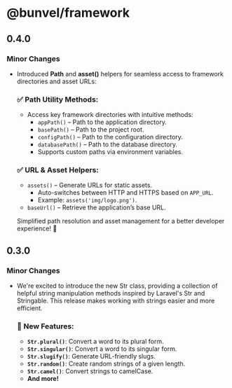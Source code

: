 # @bunvel/framework

## 0.4.0

### Minor Changes

- Introduced **Path** and **asset()** helpers for seamless access to framework directories and asset URLs:

  ### ✅ Path Utility Methods:

  - Access key framework directories with intuitive methods:
    - `appPath()` – Path to the application directory.
    - `basePath()` – Path to the project root.
    - `configPath()` – Path to the configuration directory.
    - `databasePath()` – Path to the database directory.
    - Supports custom paths via environment variables.

  ### ✅ URL & Asset Helpers:

  - `assets()` – Generate URLs for static assets.
    - Auto-switches between HTTP and HTTPS based on `APP_URL`.
    - Example: `assets('img/logo.png')`.
  - `baseUrl()` – Retrieve the application’s base URL.

  Simplified path resolution and asset management for a better developer experience! 🚀

## 0.3.0

### Minor Changes

- We're excited to introduce the new Str class, providing a collection of helpful string manipulation methods inspired by Laravel's Str and Stringable. This release makes working with strings easier and more efficient.

  ### 🔨 New Features:

  - **`Str.plural()`**: Convert a word to its plural form.
  - **`Str.singular()`**: Convert a word to its singular form.
  - **`Str.slugify()`**: Generate URL-friendly slugs.
  - **`Str.random()`**: Create random strings of a given length.
  - **`Str.camel()`**: Convert strings to camelCase.
  - **And more!**

